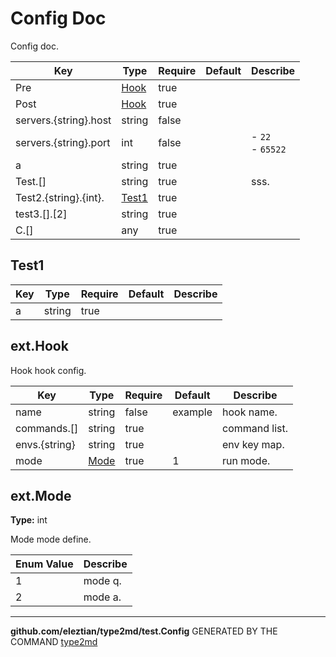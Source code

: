 # Config Doc
Config doc.

| Key      | Type      | Require | Default           | Describe          |
|----------|----------|-----|------------------|--------------|
|Pre|[Hook](#ext.Hook)|true|||
|Post|[Hook](#ext.Hook)|true|||
|servers.{string}.host|string|false|||
|servers.{string}.port|int|false||- `22`<br>- `65522`|
|a|string|true|||
|Test.[]|string|true||sss.|
|Test2.{string}.{int}.|[Test1](#Test1)|true|||
|test3.[].[2]|string|true|||
|C.[]|any|true|||

## Test1

| Key      | Type      | Require | Default           | Describe          |
|----------|----------|-----|------------------|--------------|
|a|string|true|||

## ext.Hook
Hook hook config.

| Key      | Type      | Require | Default           | Describe          |
|----------|----------|-----|------------------|--------------|
|name|string|false|example|hook name.|
|commands.[]|string|true||command list.|
|envs.{string}|string|true||env key map.|
|mode|[Mode](#ext.Mode)|true|1|run mode.|

## ext.Mode
**Type:** int

Mode mode define.

| Enum Value      | Describe          |
|----------|--------------|
|1|mode q.|
|2|mode a.|


---
**github.com/eleztian/type2md/test.Config**
GENERATED BY THE COMMAND [type2md](https://github.com/eleztian/type2md)

